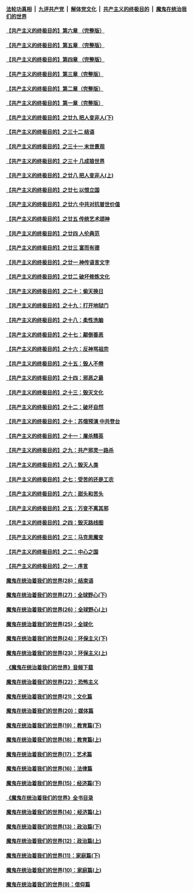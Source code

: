 ####  [法轮功真相](../../../../basic/blob/master/README.md?t=06290731) &nbsp;|&nbsp; [九评共产党](../../../../9ping.md/blob/master/README.md?t=06290731) &nbsp;|&nbsp; [解体党文化](../../../../jtdwh.md/blob/master/README.md?t=06290731)  &nbsp;|&nbsp; [共产主义的终极目的](../../../../gczydzjmd.md/blob/master/README.md?t=06290731) &nbsp;|&nbsp; [魔鬼在统治我们的世界](../../../../mgztzwmdsj.md/blob/master/README.md?t=06290731) 

#### [【共产主义的终极目的】第六章 （完整版）](../pages/nsc422/n11428913.md?t=06290731) 

#### [【共产主义的终极目的】第五章 （完整版）](../pages/nsc422/n11428912.md?t=06290731) 

#### [【共产主义的终极目的】第四章 （完整版）](../pages/nsc422/n11428907.md?t=06290731) 

#### [【共产主义的终极目的】第三章（完整版）](../pages/nsc422/n11428848.md?t=06290731) 

#### [【共产主义的终极目的】第二章（完整版）](../pages/nsc422/n11428831.md?t=06290731) 

#### [【共产主义的终极目的】第一章（完整版）](../pages/nsc422/n11417651.md?t=06290731) 

#### [【共产主义的终极目的】之廿九 把人变非人(下)](../pages/nsc422/n11344140.md?t=06290731) 

#### [【共产主义的终极目的】之三十二 结语](../pages/nsc422/n11360535.md?t=06290731) 

#### [【共产主义的终极目的】之三十一 末世景观](../pages/nsc422/n11351129.md?t=06290731) 

#### [【共产主义的终极目的】之三十 几成狼世界](../pages/nsc422/n11348280.md?t=06290731) 

#### [【共产主义的终极目的】之廿八 把人变非人(上)](../pages/nsc422/n11340492.md?t=06290731) 

#### [【共产主义的终极目的】之廿七 以恨立国](../pages/nsc422/n11336944.md?t=06290731) 

#### [【共产主义的终极目的】之廿六 中共对抗普世价值](../pages/nsc422/n11324785.md?t=06290731) 

#### [【共产主义的终极目的】之廿五 传统艺术颂神](../pages/nsc422/n11296396.md?t=06290731) 

#### [【共产主义的终极目的】之廿四 人伦典范](../pages/nsc422/n11296397.md?t=06290731) 

#### [【共产主义的终极目的】之廿三 富而有德](../pages/nsc422/n11283598.md?t=06290731) 

#### [【共产主义的终极目的】之廿一 神传语言文字](../pages/nsc422/n11263265.md?t=06290731) 

#### [【共产主义的终极目的】之廿二 破坏修炼文化](../pages/nsc422/n11245728.md?t=06290731) 

#### [【共产主义的终极目的】之二十：偷天换日](../pages/nsc422/n11238846.md?t=06290731) 

#### [【共产主义的终极目的】之十九：打开地狱门](../pages/nsc422/n11206376.md?t=06290731) 

#### [【共产主义的终极目的】之十八：柔性洗脑](../pages/nsc422/n11199994.md?t=06290731) 

#### [【共产主义的终极目的】之十七：颠倒善恶](../pages/nsc422/n11179782.md?t=06290731) 

#### [【共产主义的终极目的】之十六：反神骂祖宗](../pages/nsc422/n11166798.md?t=06290731) 

#### [【共产主义的终极目的】之十五：毁人不倦](../pages/nsc422/n11166792.md?t=06290731) 

#### [【共产主义的终极目的】之十四：邪恶之最](../pages/nsc422/n11150249.md?t=06290731) 

#### [【共产主义的终极目的】之十三：毁灭文化](../pages/nsc422/n11135227.md?t=06290731) 

#### [【共产主义的终极目的】之十二：破坏自然](../pages/nsc422/n11135214.md?t=06290731) 

#### [【共产主义的终极目的】之十：苏俄预演 中共登台](../pages/nsc422/n11118424.md?t=06290731) 

#### [【共产主义的终极目的】之十一：屠杀精英](../pages/nsc422/n11118442.md?t=06290731) 

#### [【共产主义的终极目的】之九：共产邪灵一路杀](../pages/nsc422/n11114139.md?t=06290731) 

#### [【共产主义的终极目的】之八：毁灭人类](../pages/nsc422/n11108503.md?t=06290731) 

#### [【共产主义的终极目的】之七：受苦的还是工农](../pages/nsc422/n11101809.md?t=06290731) 

#### [【共产主义的终极目的】之六：甜头和苦头](../pages/nsc422/n11096971.md?t=06290731) 

#### [【共产主义的终极目的】之五：万变不离其邪](../pages/nsc422/n11091285.md?t=06290731) 

#### [【共产主义的终极目的】之四：毁灭路线图](../pages/nsc422/n11086284.md?t=06290731) 

#### [【共产主义的终极目的】之三：马克思魔变](../pages/nsc422/n11061941.md?t=06290731) 

#### [【共产主义的终极目的】之二：中心之国](../pages/nsc422/n11047728.md?t=06290731) 

#### [【共产主义的终极目的】之一：序言](../pages/nsc422/n11086077.md?t=06290731) 

#### [魔鬼在统治着我们的世界(28)：结束语](../pages/nsc422/n10936246.md?t=06290731) 

#### [魔鬼在统治着我们的世界(27)：全球野心(下)](../pages/nsc422/n10928319.md?t=06290731) 

#### [魔鬼在统治着我们的世界(26)：全球野心(上)](../pages/nsc422/n10900318.md?t=06290731) 

#### [魔鬼在统治着我们的世界(25)：全球化](../pages/nsc422/n10788205.md?t=06290731) 

#### [魔鬼在统治着我们的世界(24)：环保主义(下)](../pages/nsc422/n10695307.md?t=06290731) 

#### [魔鬼在统治着我们的世界(23)：环保主义(上)](../pages/nsc422/n10688613.md?t=06290731) 

#### [《魔鬼在统治着我们的世界》音频下载](../pages/nsc422/n10635553.md?t=06290731) 

#### [魔鬼在统治着我们的世界(22)：恐怖主义](../pages/nsc422/n10614727.md?t=06290731) 

#### [魔鬼在统治着我们的世界(21)：文化篇](../pages/nsc422/n10597706.md?t=06290731) 

#### [魔鬼在统治着我们的世界(20)：媒体篇](../pages/nsc422/n10586579.md?t=06290731) 

#### [魔鬼在统治着我们的世界(19)：教育篇(下)](../pages/nsc422/n10564808.md?t=06290731) 

#### [魔鬼在统治着我们的世界(18)：教育篇(上)](../pages/nsc422/n10526970.md?t=06290731) 

#### [魔鬼在统治着我们的世界(17)：艺术篇](../pages/nsc422/n10499093.md?t=06290731) 

#### [魔鬼在统治着我们的世界(16)：法律篇](../pages/nsc422/n10485969.md?t=06290731) 

#### [魔鬼在统治着我们的世界(15)：经济篇(下)](../pages/nsc422/n10469975.md?t=06290731) 

#### [《魔鬼在统治着我们的世界》全书目录](../pages/nsc422/n10464261.md?t=06290731) 

#### [魔鬼在统治着我们的世界(14)：经济篇(上)](../pages/nsc422/n10457370.md?t=06290731) 

#### [魔鬼在统治着我们的世界(13)：政治篇(下)](../pages/nsc422/n10448270.md?t=06290731) 

#### [魔鬼在统治着我们的世界(12)：政治篇(上)](../pages/nsc422/n10444576.md?t=06290731) 

#### [魔鬼在统治着我们的世界(11)：家庭篇(下)](../pages/nsc422/n10440961.md?t=06290731) 

#### [魔鬼在统治着我们的世界(10)：家庭篇(上)](../pages/nsc422/n10435448.md?t=06290731) 

#### [魔鬼在统治着我们的世界(9)：信仰篇](../pages/nsc422/n10432159.md?t=06290731) 

